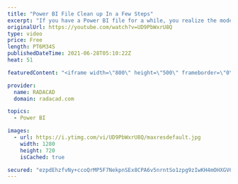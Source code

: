 ```yaml
---
title: "Power BI File Clean up In a Few Steps"
excerpt: "If you have a Power BI file for a while, you realize the model gets bigger and bigger. Not only the file size but also the number of pages, tables, fields. You will get to some steps that it would be really hard to find which tables and fields are useful and which are not. Every time you have to search"
originalUrl: https://youtube.com/watch?v=UD9PbWxrU8Q
type: video
price: Free
length: PT6M34S
publishedDateTime: 2021-06-28T05:10:22Z
heat: 51

featuredContent: "<iframe width=\"800\" height=\"500\" frameborder=\"0\" src=\"https://www.youtube.com/embed/UD9PbWxrU8Q\" allow=\"accelerometer; autoplay; encrypted-media; gyroscope; picture-in-picture\" allowfullscreen></iframe>"

provider:
  name: RADACAD
  domain: radacad.com

topics:
  - Power BI

images:
  - url: https://i.ytimg.com/vi/UD9PbWxrU8Q/maxresdefault.jpg
    width: 1280
    height: 720
    isCached: true

secured: "ezpdEhzfvNy+ccoQrMP5F7NekpnSEx8CPA6v5nrntSo1zpg9zIwKH4mOHXGV6iuzy6SXhGWyUbQW0QZJqvwZ1MieVeTDkUL1s11xGLSqDw16uMott/sI8ye5l315gD+71alfGjaHdgjvu9/hgd6zG5DyDq0HcYWH2Zpsikwhoc+dzyEkM/6tKPctVdCOB6HSJPwBCIUvVP3OWWugqvwZkvqObUJC8FmBr374FEbCLMNwMNgEQOgVKG+D0GTiXeJdT/lwxw9XyWfFetPpDt2PcZK6HO+17ypg4lZ7eUIqeBKhoLp67NoGtnkscIyaYGBejbGOASvxXWQV238RWBAzH1DuiJTM1ACsdwf86pYttrQiDNgV3UHjSxgKBmwzhPTmkrEUOLto5OniWWlgYPmsRoIrsY1j1fhmnXnAX9APiYc=;CElnWJLhG1+TaVk+S+KkcA=="
---
```


